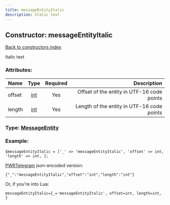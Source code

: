 ```yaml
---
title: messageEntityItalic
description: Italic text
---
```

## Constructor: messageEntityItalic  
[Back to constructors index](index.md)



Italic text

### Attributes:

| Name     |    Type       | Required | Description |
|----------|:-------------:|:--------:|------------:|
|offset|[int](../types/int.md) | Yes|Offset of the entity in UTF-16 code points|
|length|[int](../types/int.md) | Yes|Length of the entity in UTF-16 code points|



### Type: [MessageEntity](../types/MessageEntity.md)


### Example:

```
$messageEntityItalic = ['_' => 'messageEntityItalic', 'offset' => int, 'length' => int, ];
```  

[PWRTelegram](https://pwrtelegram.xyz) json-encoded version:

```
{"_":"messageEntityItalic","offset":"int","length":"int"}
```


Or, if you're into Lua:  


```
messageEntityItalic={_='messageEntityItalic', offset=int, length=int, }

```


